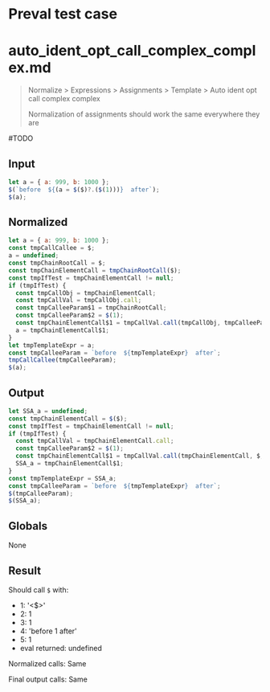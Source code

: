 # Preval test case

# auto_ident_opt_call_complex_complex.md

> Normalize > Expressions > Assignments > Template > Auto ident opt call complex complex
>
> Normalization of assignments should work the same everywhere they are

#TODO

## Input

`````js filename=intro
let a = { a: 999, b: 1000 };
$(`before  ${(a = $($)?.($(1)))}  after`);
$(a);
`````

## Normalized

`````js filename=intro
let a = { a: 999, b: 1000 };
const tmpCallCallee = $;
a = undefined;
const tmpChainRootCall = $;
const tmpChainElementCall = tmpChainRootCall($);
const tmpIfTest = tmpChainElementCall != null;
if (tmpIfTest) {
  const tmpCallObj = tmpChainElementCall;
  const tmpCallVal = tmpCallObj.call;
  const tmpCalleeParam$1 = tmpChainRootCall;
  const tmpCalleeParam$2 = $(1);
  const tmpChainElementCall$1 = tmpCallVal.call(tmpCallObj, tmpCalleeParam$1, tmpCalleeParam$2);
  a = tmpChainElementCall$1;
}
let tmpTemplateExpr = a;
const tmpCalleeParam = `before  ${tmpTemplateExpr}  after`;
tmpCallCallee(tmpCalleeParam);
$(a);
`````

## Output

`````js filename=intro
let SSA_a = undefined;
const tmpChainElementCall = $($);
const tmpIfTest = tmpChainElementCall != null;
if (tmpIfTest) {
  const tmpCallVal = tmpChainElementCall.call;
  const tmpCalleeParam$2 = $(1);
  const tmpChainElementCall$1 = tmpCallVal.call(tmpChainElementCall, $, tmpCalleeParam$2);
  SSA_a = tmpChainElementCall$1;
}
const tmpTemplateExpr = SSA_a;
const tmpCalleeParam = `before  ${tmpTemplateExpr}  after`;
$(tmpCalleeParam);
$(SSA_a);
`````

## Globals

None

## Result

Should call `$` with:
 - 1: '<$>'
 - 2: 1
 - 3: 1
 - 4: 'before  1  after'
 - 5: 1
 - eval returned: undefined

Normalized calls: Same

Final output calls: Same

